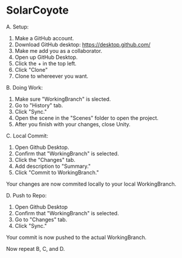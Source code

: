 # SolarCoyote

A. Setup:

1. Make a GitHub account.
2. Download GitHub desktop: https://desktop.github.com/
3. Make me add you as a collaborator.
4. Open up GitHub Desktop.
5. Click the + in the top left.
6. Click "Clone"
7. Clone to whereever you want.

B. Doing Work:

1. Make sure "WorkingBranch" is slected.
2. Go to "History" tab.
3. Click "Sync."
4. Open the scene in the "Scenes" folder to open the project.
5. After you finish with your changes, close Unity.

C. Local Commit:

1. Open Github Desktop.
2. Confirm that "WorkingBranch" is selected.
3. Click the "Changes" tab.
4. Add description to "Summary."
5. Click "Commit to WorkingBranch."

Your changes are now commited locally to your local WorkingBranch.

D. Push to Repo:

1. Open Github Desktop
2. Confirm that "WorkingBranch" is selected.
3. Go to "Changes" tab.
2. Click "Sync."

Your commit is now pushed to the actual WorkingBranch. 

Now repeat B, C, and D.
